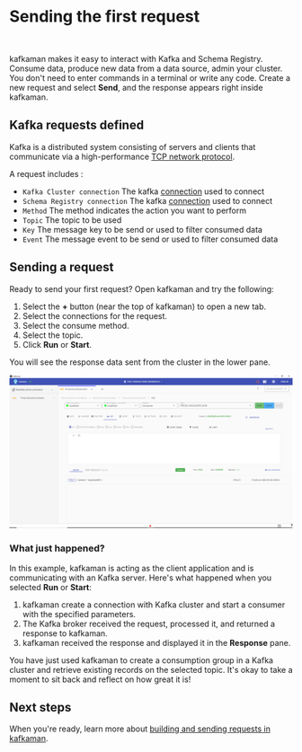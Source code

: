 # Sending the first request

<br />

kafkaman makes it easy to interact with Kafka and Schema Registry. Consume data, produce new data from a data source, admin your cluster. You don't need to enter commands in a terminal or write any code. Create a new request and select **Send**, and the response appears right inside kafkaman.

## Kafka requests defined

Kafka is a distributed system consisting of servers and clients that communicate via a high-performance <a href="https://kafka.apache.org/protocol.html">TCP network protocol</a>.

A request includes :

*  `Kafka Cluster connection` The kafka <a href="/docs/connections/">connection</a> used to connect
*  `Schema Registry connection` The kafka <a href="/docs/connections/">connection</a> used to connect
*  `Method` The method indicates the action you want to perform
*  `Topic` The topic to be used
*  `Key` The message key to be send or used to filter consumed data
*  `Event` The message event to be send or used to filter consumed data

## Sending a request

Ready to send your first request? Open kafkaman and try the following:

1. Select the **+** button (near the top of kafkaman) to open a new tab.
2. Select the connections for the request.
3. Select the consume method.
4. Select the topic.
5. Click  **Run** or **Start**.

You will see the response data sent from the cluster in the lower pane.

<img alt="Sending a request" src="https://raw.githubusercontent.com/kafkaman-lab/kafkaman-learning-center/main/assets/firstRequestSend.png" width="716px">

### What just happened?

In this example, kafkaman is acting as the client application and is communicating with an Kafka server. Here's what happened when you selected **Run** or **Start**:

1. kafkaman create a connection with Kafka cluster and start a consumer with the specified parameters.
1. The Kafka broker received the request, processed it, and returned a response to kafkaman.
1. kafkaman received the response and displayed it in the **Response** pane.

You have just used kafkaman to create a consumption group in a Kafka cluster and retrieve existing records on the selected topic. It's okay to take a moment to sit back and reflect on how great it is!

## Next steps

When you're ready, learn more about [building and sending requests in kafkaman](/docs/sending-requests/requests/).
